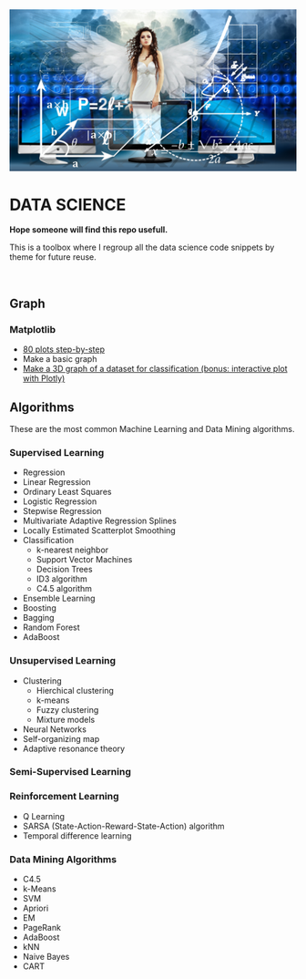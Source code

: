 <div align="center"><img src="./assets/head.jpg"></div>

# DATA SCIENCE

**Hope someone will find this repo usefull.**

This is a toolbox where I regroup all the data science code snippets by theme for future reuse.

<br>


## Graph

### Matplotlib


- [80 plots step-by-step](https://www.kaggle.com/elvinagammed/plotting-with-python-learn-80-plots-step-by-step)
- Make a basic graph
- [Make a 3D graph of a dataset for classification (bonus: interactive plot with Plotly)](https://github.com/IAbeteEtMechante/Data_Science/blob/main/graph/make_a_3D_graph_for_classification.ipynb)



## Algorithms


These are the most common Machine Learning and Data Mining algorithms.

### Supervised Learning

- Regression
- Linear Regression
- Ordinary Least Squares
- Logistic Regression
- Stepwise Regression
- Multivariate Adaptive Regression Splines
- Locally Estimated Scatterplot Smoothing
- Classification
  - k-nearest neighbor
  - Support Vector Machines
  - Decision Trees
  - ID3 algorithm
  - C4.5 algorithm
- Ensemble Learning
- Boosting
- Bagging
- Random Forest
- AdaBoost

### Unsupervised Learning

- Clustering
  - Hierchical clustering
  - k-means
  - Fuzzy clustering
  - Mixture models
- Neural Networks
- Self-organizing map
- Adaptive resonance theory

### Semi-Supervised Learning

### Reinforcement Learning

- Q Learning
- SARSA (State-Action-Reward-State-Action) algorithm
- Temporal difference learning

### Data Mining Algorithms

- C4.5
- k-Means
- SVM
- Apriori
- EM
- PageRank
- AdaBoost
- kNN
- Naive Bayes
- CART





